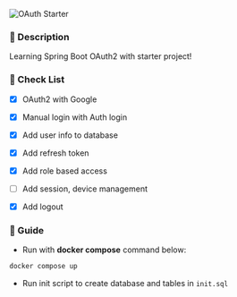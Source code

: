 ![OAuth Starter](https://user-images.githubusercontent.com/51282340/232512909-e3a01942-ff98-4d3e-803e-694839fc7d17.png)

### 📜 Description
Learning Spring Boot OAuth2 with starter project!


### 📝 Check List
- [x] OAuth2 with Google
- [x] Manual login with Auth login
- [x] Add user info to database
- [x] Add refresh token
- [x] Add role based access
- [ ] Add session, device management
- [x] Add logout


### 📖 Guide
- Run with **docker compose** command below:
```bash
docker compose up
```

- Run init script to create database and tables in `init.sql`